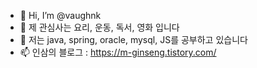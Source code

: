 - 👋 Hi, I’m @vaughnk
- 👀 제 관심사는 요리, 운동, 독서, 영화 입니다
- 🌱 저는 java, spring, oracle, mysql, JS를 공부하고 있습니다
- 📫 인삼의 블로그 : https://m-ginseng.tistory.com/
<!---
vaughnk/vaughnk is a ✨ special ✨ repository because its `README.md` (this file) appears on your GitHub profile.
You can click the Preview link to take a look at your changes.
--->
